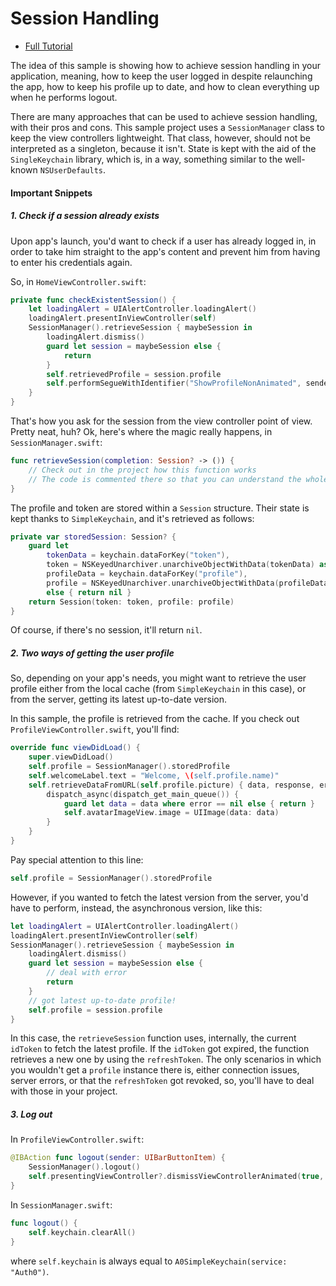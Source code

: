 # Session Handling 

- [Full Tutorial](https://auth0.com/docs/quickstart/native/ios-swift/03-session-handling)

The idea of this sample is showing how to achieve session handling in your application, meaning, how to keep the user logged in despite relaunching the app, how to keep his profile up to date, and how to clean everything up when he performs logout.

There are many approaches that can be used to achieve session handling, with their pros and cons. This sample project uses a `SessionManager` class to keep the view controllers lightweight. That class, however, should not be interpreted as a singleton, because it isn't. State is kept with the aid of the `SingleKeychain` library, which is, in a way, something similar to the well-known `NSUserDefaults`.

#### Important Snippets

##### 1. Check if a session already exists

Upon app's launch, you'd want to check if a user has already logged in, in order to take him straight to the app's content and prevent him from having to enter his credentials again.

So, in `HomeViewController.swift`:

```swift
private func checkExistentSession() {
    let loadingAlert = UIAlertController.loadingAlert()
    loadingAlert.presentInViewController(self)
    SessionManager().retrieveSession { maybeSession in
        loadingAlert.dismiss()
        guard let session = maybeSession else {
            return
        }
        self.retrievedProfile = session.profile
        self.performSegueWithIdentifier("ShowProfileNonAnimated", sender: nil)
    }
}
```

That's how you ask for the session from the view controller point of view. Pretty neat, huh? Ok, here's where the magic really happens, in `SessionManager.swift`:

```swift
func retrieveSession(completion: Session? -> ()) {
    // Check out in the project how this function works
    // The code is commented there so that you can understand the whole flow, which isn't simple...
}
```

The profile and token are stored within a `Session` structure. Their state is kept thanks to `SimpleKeychain`, and it's retrieved as follows:

```swift
private var storedSession: Session? {
    guard let
        tokenData = keychain.dataForKey("token"),
        token = NSKeyedUnarchiver.unarchiveObjectWithData(tokenData) as? A0Token,
        profileData = keychain.dataForKey("profile"),
        profile = NSKeyedUnarchiver.unarchiveObjectWithData(profileData) as? A0UserProfile
        else { return nil }
    return Session(token: token, profile: profile)
}
```

Of course, if there's no session, it'll return `nil`.

##### 2. Two ways of getting the user profile

So, depending on your app's needs, you might want to retrieve the user profile either from the local cache (from `SimpleKeychain` in this case), or from the server, getting its latest up-to-date version.

In this sample, the profile is retrieved from the cache. If you check out `ProfileViewController.swift`, you'll find:

```swift
override func viewDidLoad() {
    super.viewDidLoad()
    self.profile = SessionManager().storedProfile
    self.welcomeLabel.text = "Welcome, \(self.profile.name)"
    self.retrieveDataFromURL(self.profile.picture) { data, response, error in
        dispatch_async(dispatch_get_main_queue()) {
            guard let data = data where error == nil else { return }
            self.avatarImageView.image = UIImage(data: data)
        }
    }
}
```

Pay special attention to this line:

```swift
self.profile = SessionManager().storedProfile
```

However, if you wanted to fetch the latest version from the server, you'd have to perform, instead, the asynchronous version, like this:

```swift
let loadingAlert = UIAlertController.loadingAlert()
loadingAlert.presentInViewController(self)
SessionManager().retrieveSession { maybeSession in
    loadingAlert.dismiss()
    guard let session = maybeSession else {
        // deal with error
        return
    }
    // got latest up-to-date profile!
    self.profile = session.profile
}
```

In this case, the `retrieveSession` function uses, internally, the current `idToken` to fetch the latest profile. If the `idToken` got expired, the function retrieves a new one by using the `refreshToken`. The only scenarios in which you wouldn't get a `profile` instance there is, either connection issues, server errors, or that the `refreshToken` got revoked, so, you'll have to deal with those in your project.

##### 3. Log out

In `ProfileViewController.swift`:

```swift
@IBAction func logout(sender: UIBarButtonItem) {
    SessionManager().logout()
    self.presentingViewController?.dismissViewControllerAnimated(true, completion: nil)
}
```

In `SessionManager.swift`:

```swift
func logout() {
    self.keychain.clearAll()
}
```

where `self.keychain` is always equal to `A0SimpleKeychain(service: "Auth0")`.